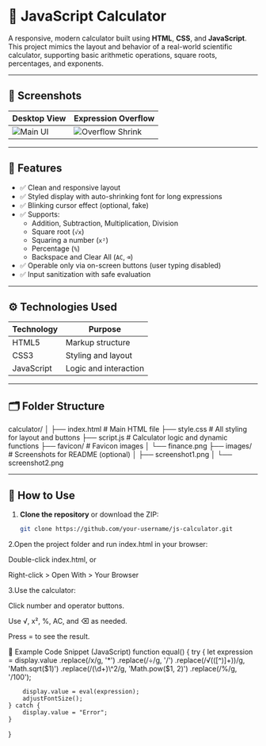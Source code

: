 # 🧮 JavaScript Calculator

A responsive, modern calculator built using **HTML**, **CSS**, and **JavaScript**. This project mimics the layout and behavior of a real-world scientific calculator, supporting basic arithmetic operations, square roots, percentages, and exponents.

---

## 📸 Screenshots

| Desktop View | Expression Overflow |
|--------------|----------------------|
| ![Main UI](images/screenshot1.png) | ![Overflow Shrink](images/screenshot2.png) |


---

## 🎯 Features

- ✅ Clean and responsive layout
- ✅ Styled display with auto-shrinking font for long expressions
- ✅ Blinking cursor effect (optional, fake)
- ✅ Supports:
  - Addition, Subtraction, Multiplication, Division
  - Square root (`√x`)
  - Squaring a number (`x²`)
  - Percentage (`%`)
  - Backspace and Clear All (`AC`, `⌫`)
- ✅ Operable only via on-screen buttons (user typing disabled)
- ✅ Input sanitization with safe evaluation

---

## ⚙️ Technologies Used

| Technology | Purpose |
|------------|---------|
| HTML5      | Markup structure |
| CSS3       | Styling and layout |
| JavaScript | Logic and interaction |

---

## 🗂️ Folder Structure

calculator/
│
├── index.html # Main HTML file
├── style.css # All styling for layout and buttons
├── script.js # Calculator logic and dynamic functions
├── favicon/ # Favicon images
│ └── finance.png
├── images/ # Screenshots for README (optional)
│ ├── screenshot1.png
│ └── screenshot2.png


---

## 🚀 How to Use

1. **Clone the repository** or download the ZIP:
   ```bash
   git clone https://github.com/your-username/js-calculator.git


2.Open the project folder and run index.html in your browser:

  Double-click index.html, or
  
  Right-click > Open With > Your Browser
  

3.Use the calculator:

  Click number and operator buttons.
  
  Use √, x², %, AC, and ⌫ as needed.
  
  Press = to see the result.


📁 Example Code Snippet (JavaScript)
function equal() {
    try {
        let expression = display.value
            .replace(/x/g, '*')
            .replace(/÷/g, '/')
            .replace(/√\(([^)]+)\)/g, 'Math.sqrt($1)')
            .replace(/(\d+)\^2/g, 'Math.pow($1, 2)')
            .replace(/%/g, '/100');

        display.value = eval(expression);
        adjustFontSize();
    } catch {
        display.value = "Error";
    }
}
